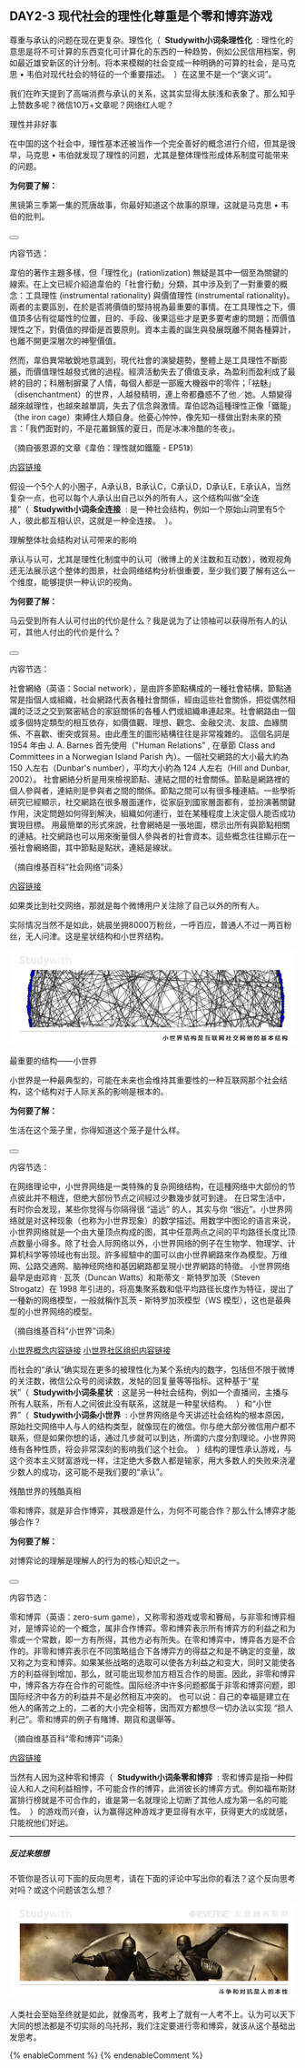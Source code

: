 ## DAY2-3 现代社会的理性化尊重是个零和博弈游戏

尊重与承认的问题在现在更复杂。理性化（&nbsp;&nbsp;**Studywith小词条理性化**&nbsp;&nbsp;:&nbsp;理性化的意思是将不可计算的东西变化可计算化的东西的一种趋势，例如公民信用档案，例如最近雄安新区的计分制。将本来模糊的社会变成一种明确的可算的社会，是马克思 • 韦伯对现代社会的特征的一个重要描述。&nbsp;&nbsp;）在这里不是一个“褒义词”。

我们在昨天提到了高端消费与承认的关系，这其实显得太肤浅和表象了。那么知乎上赞数多呢？微信10万+文章呢？网络红人呢？

<!--sec data-title="Studywith知识链接" data-id="section30" data-show=true ces-->

理性并非好事

在中国的这个社会中，理性基本还被当作一个完全善好的概念进行介绍，但其是很早，马克思 • 韦伯就发现了理性的问题，尤其是整体理性形成体系制度可能带来的问题。

**为何要了解：**

黑镜第三季第一集的荒唐故事，你最好知道这个故事的原理，这就是马克思 • 韦伯的批判。

<button class="section" target="section31" show="展开具体内容" hide="收起具体内容" ></button>

<!--endsec-->

<!--sec data-title="链接内容" aria-expanded="false" data-id="section31" data-show=false ces-->

内容节选：

韋伯的著作主題多樣，但「理性化」(rationlization) 無疑是其中一個至為關鍵的線索。在上文已經介紹過韋伯的「社會行動」分類，其中涉及到了一對重要的概念：工具理性 (instrumental rationality) 與價值理性 (instrumental rationality)。兩者的主要區別，在於是否將價值的堅持視為最重要的事情。在工具理性之下，價值頂多佔有從屬性的位置，目的、手段、後果這些才是更多要考慮的問題；而價值理性之下，對價值的捍衛是首要原則。資本主義的誕生與發展既離不開各種算計，也離不開更深層次的神聖價值。

然而，韋伯異常敏銳地意識到，現代社會的演變趨勢，整體上是工具理性不斷膨脹，而價值理性越發式微的過程。經濟活動失去了價值支承，為盈利而盈利成了最終的目的；科層制摒棄了人情，每個人都是一部龐大機器中的零件；「袪魅」（disenchantment）的世界，人越發精明，連上帝都蠱惑不了他／她。人類變得越來越理性，也越來越單調，失去了信念與激情。韋伯認為這種理性正像「鐵籠」（the iron cage）束縛住人類自身。他憂心忡忡，像先知一樣做出對未來的預言：「我們面對的，不是花叢錦簇的夏日，而是冰凍冷酷的冬夜」。

（摘自張恩源的文章《韋伯：理性就如鐵籠 - EP51》）

[内容链接](https://philosophy.hk01.com/channel/文章/49162/韋伯：理性就如鐵籠---EP51)

<!--endsec-->

假设一个5个人的小圈子，A承认B，B承认C，C承认D，D承认E，E承认A，当然复杂一点，也可以每个人承认出自己以外的所有人，这个结构叫做“全连接”（&nbsp;&nbsp;**Studywith小词条全连接**&nbsp;&nbsp;:&nbsp;是一种社会结构，例如一个原始山洞里有5个人，彼此都互相认识，这就是一种全连接。&nbsp;&nbsp;）。

<!--sec data-title="Studywith知识链接" data-id="section32" data-show=true ces-->

理解整体社会结构对认可带来的影响

承认与认可，尤其是理性化制度中的认可（微博上的关注数和互动数），微观视角还无法展示这个整体的图景，社会网络结构分析很重要，至少我们要了解有这么一个维度，能够提供一种认识的视角。

**为何要了解：**

马云受到所有人认可付出的代价是什么？我是说为了让领袖可以获得所有人的认可，其他人付出的代价是什么？

<button class="section" target="section33" show="展开具体内容" hide="收起具体内容" ></button>

<!--endsec-->

<!--sec data-title="链接内容" aria-expanded="false" data-id="section33" data-show=false ces-->

内容节选：

社會網絡（英语：Social network），是由許多節點構成的一種社會結構，節點通常是指個人或組織，社会網路代表各種社會關係，經由這些社會關係，把從偶然相識的泛泛之交到緊密結合的家庭關係的各種人們或組織串連起來。社會網路由一個或多個特定類型的相互依存，如價值觀、理想、觀念、金融交流、友誼、血緣關係、不喜歡、衝突或貿易。由此產生的圖形結構往往是非常複雜的。
這個名詞是 1954 年由 J. A. Barnes 首先使用（"Human Relations" , 在章節 Class and Committees in a Norwegian Island Parish 內）。一個社交網路的大小最大約為 150 人左右（Dunbar's number），平均大小約為 124 人左右（Hill and Dunbar, 2002）。
社會網絡分析是用來檢視節點、連結之間的社會關係。節點是網路裡的個人參與者，連結則是參與者之間的關係。節點之間可以有很多種連結。一些學術研究已經顯示，社交網路在很多層面運作，從家庭到國家層面都有，並扮演著關鍵作用，決定問題如何得到解決，組織如何運行，並在某種程度上決定個人能否成功實現目標。
用最簡單的形式來說，社會網絡是一張地圖，標示出所有與節點相關的連結。社交網路也可以用來衡量個人參與者的社會資本。這些概念往往顯示在一張社會網絡圖，其中節點是點狀，連結是線狀。

（摘自维基百科“社会网络”词条）

[内容链接](https://zh.wikipedia.org/wiki/社会网络)

<!--endsec-->

如果类比到社交网络，那就是每个微博用户关注除了自己以外的所有人。

实际情况当然不是如此，姚晨坐拥8000万粉丝，一呼百应，普通人不过一两百粉丝，无人问津。这是星状结构和小世界结构。

![](/assets/12.jpg)

<!--sec data-title="Studywith知识链接" data-id="section34" data-show=true ces-->

最重要的结构——小世界

小世界是一种最典型的，可能在未来也会维持其重要性的一种互联网那个社会结构，这个结构对于人际关系的影响是根本的。

**为何要了解：**

生活在这个笼子里，你得知道这个笼子是什么样。

<button class="section" target="section35" show="展开具体内容" hide="收起具体内容" ></button>

<!--endsec-->

<!--sec data-title="链接内容" aria-expanded="false" data-id="section35" data-show=false ces-->

内容节选：

在网络理论中，小世界网络是一类特殊的复杂网络结构，在這種网络中大部份的节点彼此并不相连，但绝大部份节点之间經过少數幾步就可到達。
在日常生活中，有时你会发现，某些你觉得与你隔得很 “遥远” 的人，其实与你 “很近”。小世界网络就是对这种现象（也称为小世界现象）的数学描述。用数学中图论的语言来说，小世界网络就是一个由大量顶点构成的图，其中任意两点之间的平均路径长度比顶点数量小得多。除了社会人际网络以外，小世界网络的例子在生物学、物理学、计算机科学等领域也有出现。許多經驗中的圖可以由小世界網路來作為模型。万维网、公路交通网、脑神经网络和基因網路都呈現小世界網路的特徵。
小世界网络最早是由邓肯 · 瓦茨（Duncan Watts）和斯蒂文 · 斯特罗加茨（Steven Strogatz）在 1998 年引进的，将高集聚系数和低平均路径长度作为特征，提出了一種新的网络模型，一般就稱作瓦茨 - 斯特罗加茨模型（WS 模型），这也是最典型的小世界网络的模型。

（摘自维基百科“小世界”词条）

[小世界概念内容链接](https://zh.wikipedia.org/wiki/小世界網路)  [小世界社区组织内容链接](http://www.btc798.com/article-3136-1.html)

<!--endsec-->

而社会的“承认”确实现在更多的被理性化为某个系统内的数字，包括但不限于微博的关注数，微信公众号的阅读数，发帖的回复量等等指标。这种基于“星状”（&nbsp;&nbsp;**Studywith小词条星状**&nbsp;&nbsp;:&nbsp;这是另一种社会结构，例如一个直播间，主播与所有人联系，所有人之间彼此没有联系，这就是一种星状结构。&nbsp;&nbsp;）和“小世界”（&nbsp;&nbsp;**Studywith小词条小世界**&nbsp;&nbsp;:&nbsp;小世界网络是今天讲述社会结构的根本原因，原始社交网络中人与人的结构类型，就像现在的微信。你与绝大部分微信用户都不联系，但是如果你想的话，通过几步就可以到达，所谓的六度分割理论。小世界网络有各种性质，将会非常深刻的影响我们这个社会。&nbsp;&nbsp;）结构的理性承认游戏，与这个资本主义财富游戏一样，注定绝大多数人都是输家，用大多数人的失败来浇灌少数人的成功，这可能不是我们要的“承认”。

<!--sec data-title="Studywith知识链接" data-id="section36" data-show=true ces-->

残酷世界的残酷真相

零和博弈，就是非合作博弈，其根源是什么，为何不可能合作？那么什么博弈才能够合作？

**为何要了解：**

对博弈论的理解是理解人的行为的核心知识之一。

<button class="section" target="section37" show="展开具体内容" hide="收起具体内容" ></button>

<!--endsec-->

<!--sec data-title="链接内容" aria-expanded="false" data-id="section37" data-show=false ces-->

内容节选：

零和博弈（英语：zero-sum game），又称零和游戏或零和賽局，与非零和博弈相对，是博弈论的一个概念，属非合作博弈。零和博弈表示所有博弈方的利益之和为零或一个常数，即一方有所得，其他方必有所失。在零和博弈中，博弈各方是不合作的。非零和博弈表示在不同策略组合下各博弈方的得益之和是不确定的变量，故又称之为变和博弈。如果某些战略的选取可以使各方利益之和变大，同时又能使各方的利益得到增加，那么，就可能出现参加方相互合作的局面。因此，非零和博弈中，博弈各方存在合作的可能性。国际经济中许多问题都属于非零和博弈问题，即国际经济中各方的利益并不是必然相互冲突的。
也可以说：自己的幸福是建立在他人的痛苦之上的，二者的大小完全相等，因而双方都想尽一切办法以实现 “损人利己”。零和博弈的例子有賭博、期貨和選舉等。

（摘自维基百科“零和博弈”词条）

[内容链接](https://zh.wikipedia.org/wiki/零和博弈)

<!--endsec-->

当然有人因为这种零和博弈（&nbsp;&nbsp;**Studywith小词条零和博弈**&nbsp;&nbsp;:&nbsp;零和博弈是指一种假设人和人之间利益相悖，不可能合作的博弈，此消彼长的博弈方式。例如福布斯财富排行榜就是不可合作的，谁是第一名就理论上切断了其他人成为第一名的可能性。&nbsp;&nbsp;）的游戏而兴奋，认为赢得这种游戏才更显得有水平，获得更大的成就感，只能祝他们好运。

---

##### 反过来想想

不管你是否认可下面的反向思考，请在下面的评论中写出你的看法？这个反向思考对吗？或这个问题该怎么想？

![](/assets/33.jpg)

人类社会至始至终就是如此，就像高考，我考上了就有一人考不上。认为可以天下大同的想法都是不切实际的乌托邦，我们注定要进行零和博弈，就该从这个基础出发思考。

{% enableComment %}
{% endenableComment %}

